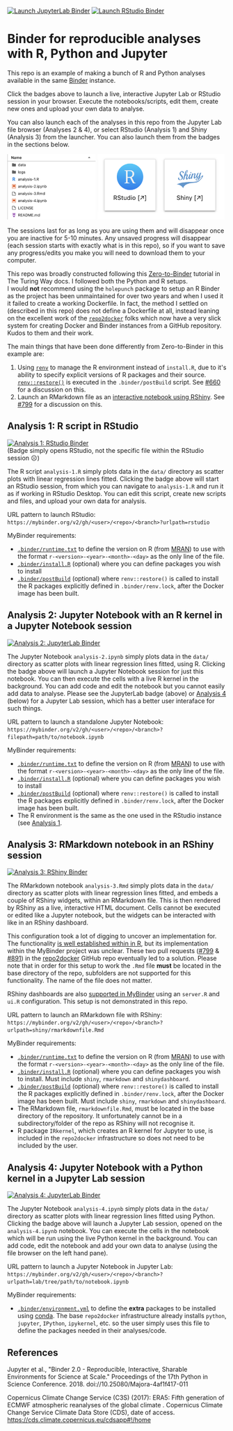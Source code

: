 <!-- badges: start -->
[![Launch JupyterLab Binder](https://img.shields.io/badge/launch-JupyterLab-F5A252.svg?style=for-the-badge)](https://mybinder.org/v2/gh/informatics-lab/binder_rstudio_jupyterlab_example/main?urlpath=lab)
[![Launch RStudio Binder](https://img.shields.io/badge/launch-RStudio-579ACA.svg?style=for-the-badge)](https://mybinder.org/v2/gh/informatics-lab/binder_rstudio_jupyterlab_example/main?urlpath=rstudio) 
<!-- badges: end -->

# Binder for reproducible analyses with R, Python and Jupyter
This repo is an example of making a bunch of R and Python analyses available in the same [Binder](https://mybinder.org/) instance. 

Click the badges above to launch a live, interactive Jupyter Lab or RStudio session in your browser. Execute the notebooks/scripts, edit them, create new ones and upload your own data to analyse. 

You can also launch each of the analyses in this repo from the Jupyter Lab file browser (Analyses 2 & 4), or select RStudio (Analysis 1) and Shiny (Analysis 3) from the launcher. You can also launch them from the badges in the sections below.

<img src=".img/file_browser.png" height="150"> <img src=".img/launcher.png" height="150">


The sessions last for as long as you are using them and will disappear once you are inactive for 5-10 minutes. Any unsaved progress will disappear (each session starts with exactly what is in this repo), so if you want to save any progress/edits you make you will need to download them to your computer.

This repo was broadly constructed following this [Zero-to-Binder](https://the-turing-way.netlify.app/communication/binder/zero-to-binder.html) tutorial in The Turing Way docs. I followed both the Python and R setups. <br>I would **not** recommend using the `holepunch` package to setup an R Binder as the project has been unmaintained for over two years and when I used it it failed to create a working Dockerfile. In fact, the method I settled on (described in this repo) does not define a Dockerfile at all, instead leaning on the excellent work of the [`repo2docker`](https://github.com/jupyterhub/repo2docker) folks which now have a very slick system for creating Docker and Binder instances from a GitHub repository. Kudos to them and their work.

The main things that have been done differently from Zero-to-Binder in this example are:
1. Using [`renv`](https://rstudio.github.io/renv/index.html) to manage the R environment instead of `install.R`, due to it's ability to specify explicit versions of R packages and their source. [`renv::restore()`](https://rstudio.github.io/renv/reference/restore.html) is executed in the `.binder/postBuild` script. See [#660](https://github.com/jupyterhub/repo2docker/issues/660) for a discussion on this.
2. Launch an RMarkdown file as an [interactive notebook using RShiny](https://bookdown.org/yihui/rmarkdown/shiny.html). See [#799](https://github.com/jupyterhub/repo2docker/issues/799) for a discussion on this.

## Analysis 1: R script in RStudio
[![Analysis 1: RStudio Binder](https://img.shields.io/badge/1-Rstudio-579ACA.svg?style=for-the-badge)](https://mybinder.org/v2/gh/informatics-lab/binder_rstudio_jupyterlab_example/main?urlpath=rstudio)<br>
(Badge simply opens RStudio, not the specific file within the RStudio session ☹️)

The R script `analysis-1.R` simply plots data in the `data/` directory as scatter plots with linear regression lines fitted. Clicking the badge above will start an RStudio session, from which you can navigate to `analysis-1.R` and run it as if working in RStudio Desktop. You can edit this script, create new scripts and files, and upload your own data for analysis.

URL pattern to launch RStudio:<br>
`https://mybinder.org/v2/gh/<user>/<repo>/<branch>?urlpath=rstudio`

MyBinder requirements:
 - [`.binder/runtime.txt`](https://repo2docker.readthedocs.io/en/latest/config_files.html#runtime-txt-specifying-runtimes) to define the version on R (from [MRAN](https://mran.microsoft.com/documents/rro/reproducibility)) to use with the format `r-<version>-<year>-<month>-<day>` as the only line of the file.
 - [`.binder/install.R`](https://repo2docker.readthedocs.io/en/latest/config_files.html#install-r-install-an-r-rstudio-environment) (optional) where you can define packages you wish to install
 - [`.binder/postBuild`](https://repo2docker.readthedocs.io/en/latest/config_files.html#postbuild-run-code-after-installing-the-environment) (optional) where `renv::restore()` is called to install the R packages explicitly defined in `.binder/renv.lock`, after the Docker image has been built.


## Analysis 2: Jupyter Notebook with an R kernel in a Jupyter Notebook session
[![Analysis 2: JupyterLab Binder](https://img.shields.io/badge/2-JupyterNotebook-F5A252.svg?style=for-the-badge)](https://mybinder.org/v2/gh/informatics-lab/binder_rstudio_jupyterlab_example/main?filepath=analysis-2.ipynb)

The Jupyter Notebook `analysis-2.ipynb` simply plots data in the `data/` directory as scatter plots with linear regression lines fitted, using R. Clicking the badge above will launch a Jupyter Notebook session for just this notebook. You can then execute the cells with a live R kernel in the background. You can add code and edit the notebook but you cannot easily add data to analyse. Please see the JupyterLab badge (above) or [Analysis 4](#analysis-4-jupyter-notebook-with-a-python-kernel-in-a-jupyter-lab-session) (below) for a Jupyter Lab session, which has a better user interaface for such things.

URL pattern to launch a standalone Jupyter Notebook:<br>
`https://mybinder.org/v2/gh/<user>/<repo>/<branch>?filepath=path/to/notebook.ipynb`

MyBinder requirements:
 - [`.binder/runtime.txt`](https://repo2docker.readthedocs.io/en/latest/config_files.html#runtime-txt-specifying-runtimes) to define the version on R (from [MRAN](https://mran.microsoft.com/documents/rro/reproducibility)) to use with the format `r-<version>-<year>-<month>-<day>` as the only line of the file.
 - [`.binder/install.R`](https://repo2docker.readthedocs.io/en/latest/config_files.html#install-r-install-an-r-rstudio-environment) (optional) where you can define packages you wish to install
 - [`.binder/postBuild`](https://repo2docker.readthedocs.io/en/latest/config_files.html#postbuild-run-code-after-installing-the-environment) (optional) where `renv::restore()` is called to install the R packages explicitly defined in `.binder/renv.lock`, after the Docker image has been built.
 - The R environment is the same as the one used in the RStudio instance (see [Analysis 1](#analysis-1-r-script-in-rstudio).


## Analysis 3: RMarkdown notebook in an RShiny session

[![Analysis 3: RShiny Binder](https://img.shields.io/badge/3-RMarkdown-579ACA.svg?style=for-the-badge)](https://mybinder.org/v2/gh/informatics-lab/binder_rstudio_jupyterlab_example/main?urlpath=shiny/analysis-3.Rmd)

The RMarkdown notebook `analysis-3.Rmd` simply plots data in the `data/` directory as scatter plots with linear regression lines fitted, and embeds a couple of RShiny widgets, within an RMarkdown file. This is then rendered by RShiny as a live, interactive HTML document. Cells cannot be executed or edited like a Jupyter notebook, but the widgets can be interacted with like in an RShiny dashboard.

This configuration took a lot of digging to uncover an implementation for. The functionality [is well established within in R](https://bookdown.org/yihui/rmarkdown/shiny.html), but its implementation within the MyBinder project was unclear. These two pull requests ([#799](https://github.com/jupyterhub/repo2docker/issues/799) & [#891](https://github.com/jupyterhub/repo2docker/pull/891)) in the [repo2docker](https://github.com/jupyterhub/repo2docker) GitHub repo eventually led to a solution. Please note that in order for this setup to work the `.Rmd` file **must** be located in the base directory of the repo, subfolders are not supported for this functionality. The name of the file does not matter.

RShiny dashboards are also [supported in MyBinder](https://bookdown.org/yihui/rmarkdown/shiny.html) using an `server.R` and `ui.R` configuration. This setup is not demonstrated in this repo. 

URL pattern to launch an RMarkdown file with RShiny:<br>
`https://mybinder.org/v2/gh/<user>/<repo>/<branch>?urlpath=shiny/rmarkdownfile.Rmd`

MyBinder requirements:
 - [`.binder/runtime.txt`](https://repo2docker.readthedocs.io/en/latest/config_files.html#runtime-txt-specifying-runtimes) to define the version on R (from [MRAN](https://mran.microsoft.com/documents/rro/reproducibility)) to use with the format `r-<version>-<year>-<month>-<day>` as the only line of the file.
 - [`.binder/install.R`](https://repo2docker.readthedocs.io/en/latest/config_files.html#install-r-install-an-r-rstudio-environment) (optional) where you can define packages you wish to install. Must include `shiny`, `rmarkdown` and `shinydashboard`.
 - [`.binder/postBuild`](https://repo2docker.readthedocs.io/en/latest/config_files.html#postbuild-run-code-after-installing-the-environment) (optional) where `renv::restore()` is called to install the R packages explicitly defined in `.binder/renv.lock`, after the Docker image has been built. Must include `shiny`, `rmarkdown` and `shinydashboard`.
 - The RMarkdown file, `rmarkdownfile.Rmd`, must be located in the base directory of the repository. It unfortunately cannot be in a subdirectory/folder of the repo as RShiny will not recognise it.
 - R package `IRkernel`, which creates an R kernel for Jupyter to use, is included in the `repo2docker` infrastructure so does not need to be included by the user.

## Analysis 4: Jupyter Notebook with a Python kernel in a Jupyter Lab session

[![Analysis 4: JupyterLab Binder](https://img.shields.io/badge/4-JupyterLab-F5A252.svg?style=for-the-badge)](https://mybinder.org/v2/gh/informatics-lab/binder_rstudio_jupyterlab_example/main?urlpath=lab/tree/analysis-4.ipynb)

The Jupyter Notebook `analysis-4.ipynb` simply plots data in the `data/` directory as scatter plots with linear regression lines fitted using Python. Clicking the badge above will launch a Jupyter Lab session, opened on the `analysis-4.ipynb` notebook. You can execute the cells in the notebook which will be run using the live Python kernel in the background. You can add code, edit the notebook and add your own data to analyse (using the file browser on the left hand pane).

URL pattern to launch a Jupyter Notebook in Jupyter Lab:
`https://mybinder.org/v2/gh/<user>/<repo>/<branch>?urlpath=lab/tree/path/to/notebook.ipynb`

MyBinder requirements:
 - [`.binder/environment.yml`](https://repo2docker.readthedocs.io/en/latest/config_files.html#environment-yml-install-a-conda-environment) to define the **extra** packages to be installed using [conda](https://docs.conda.io/projects/conda/en/latest/user-guide/tasks/manage-environments.html#creating-an-environment-from-an-environment-yml-file). The base `repo2docker` infrastructure already installs `python`, `jupyter`, `IPython`, `ipykernel`, etc. so the user simply uses this file to define the packages needed in their analyses/code.

## References
Jupyter et al., "Binder 2.0 - Reproducible, Interactive, Sharable Environments for Science at Scale." Proceedings of the 17th Python in Science Conference. 2018. doi://10.25080/Majora-4af1f417-011

Copernicus Climate Change Service (C3S) (2017): ERA5: Fifth generation of ECMWF atmospheric reanalyses of the global climate . Copernicus Climate Change Service Climate Data Store (CDS), date of access. https://cds.climate.copernicus.eu/cdsapp#!/home
